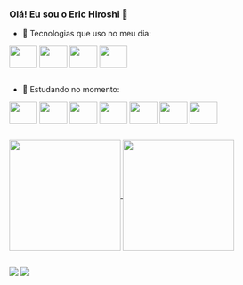 ### Olá! Eu sou o Eric Hiroshi 👋 

- 🔭 Tecnologias que uso no meu dia:
<div>
<img align="center" height=40 width=50 src="https://cdn.jsdelivr.net/gh/devicons/devicon/icons/spring/spring-original-wordmark.svg"/>
<img align="center" height=40 width=50 src="https://cdn.jsdelivr.net/gh/devicons/devicon/icons/java/java-original-wordmark.svg"/>
<img align="center" height=40 width=50 src="https://cdn.jsdelivr.net/gh/devicons/devicon/icons/docker/docker-original-wordmark.svg"/>
<img align="center" height=40 width=50 src="https://cdn.jsdelivr.net/gh/devicons/devicon/icons/postgresql/postgresql-plain-wordmark.svg"/>
</div>

##

- 🌱 Estudando no momento:
<div>
<img align="center" height=40 width=50 src="https://cdn.jsdelivr.net/gh/devicons/devicon/icons/spring/spring-original-wordmark.svg"/>
<img align="center" height=40 width=50 src="https://cdn.jsdelivr.net/gh/devicons/devicon/icons/java/java-original-wordmark.svg"/>
<img align="center" height=40 width=50 src="https://cdn.jsdelivr.net/gh/devicons/devicon/icons/docker/docker-original-wordmark.svg"/>
<img align="center" height=40 width=50 src="https://cdn.jsdelivr.net/gh/devicons/devicon/icons/postgresql/postgresql-plain-wordmark.svg"/>
<img align="center" height=40 width=50 src="https://cdn.jsdelivr.net/gh/devicons/devicon/icons/mongodb/mongodb-plain-wordmark.svg"/>
<img align="center" height=40 width=50 src="https://cdn.jsdelivr.net/gh/devicons/devicon/icons/amazonwebservices/amazonwebservices-plain-wordmark.svg"/>
<img align="center" height=40 width=50 src="https://cdn.jsdelivr.net/gh/devicons/devicon/icons/git/git-plain-wordmark.svg"/>
</div>

##
<div>
<a href="https://github.com/erichiroshi">
  <img height=200 align="center" src="https://github-readme-stats.vercel.app/api?username=erichiroshi&show_icons=true&theme=radical"/>
</a>
<a href="https://github.com/erichiroshi">
  <img height=200 align="center" src="https://github-readme-stats.vercel.app/api/top-langs/?username=erichiroshi&layout=compact&theme=radical&langs_count=8&card_width=320"/>
</a>
</div>

##

<a href="mailto:erichiroshi@gmail.com" target="_blank"><img src="https://img.shields.io/badge/Gmail-D14836?style=for-the-badge&logo=gmail&logoColor=white" target="_blank"></a>
<a href="https://www.linkedin.com/in/eric-hiroshi-25541054/" target="_blank"><img src="https://img.shields.io/badge/LinkedIn-0077B5?style=for-the-badge&logo=linkedin&logoColor=white" target="_blank"></a>
